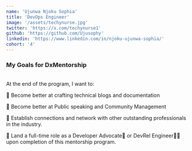 ```yaml
---
name: 'Ujunwa Njoku Sophia'
title: 'DevOps Engineer'
image: '/assets/techynurse.jpg'
twitter: 'https://x.com/techynurse1'
github: 'https://github.com/Ujusophy'
linkedin: 'https://www.linkedin.com/in/njoku-ujunwa-sophia/'
cohort: '4'
---
```


<div>
<h3>My Goals for DxMentorship</h3> <br/>
 At the end of the program, I want to: <br/>

📌 Become better at crafting technical blogs and documentation <br/>

📌 Become better at Public speaking and Community Management <br/>

📌 Establish connections and network with other outstanding professionals in the industry. <br/>

📌 Land a full-time role as a Developer Advocate🥑 or DevRel Engineer👨‍💻 upon completion of this mentorship program.

